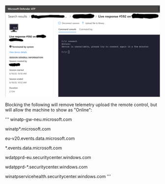 ![Screenshot of WDATP Live Response](https://raw.githubusercontent.com/Dviros/EDR_SinkHole/master/Screens/WDATP.png)

Blocking the following will remove telemetry upload the remote control, but will allow the machine to show as "Online":

'''
winatp-gw-neu.microsoft.com

winatp*.microsoft.com

eu-v20.events.data.microsoft.com

*.events.data.microsoft.com

wdatpprd-eu.securitycenter.windows.com

wdatpprd-*.securitycenter.windows.com

winatpservicehealth.securitycenter.windows.com
'''
